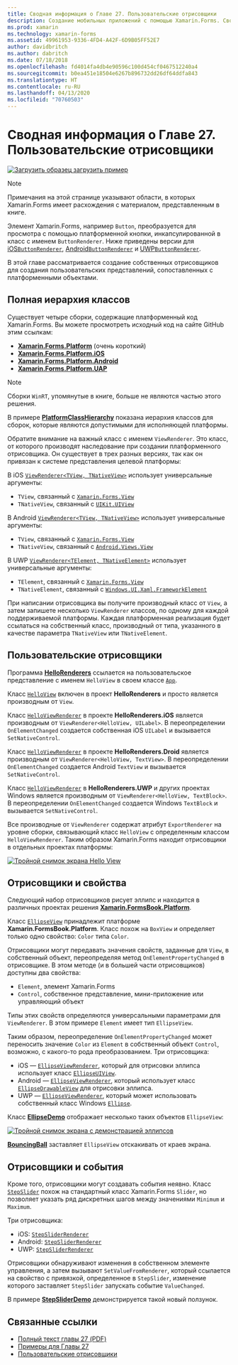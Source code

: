 ```yaml
---
title: Сводная информация о Главе 27. Пользовательские отрисовщики
description: Создание мобильных приложений с помощью Xamarin.Forms. Сводная информация о Главе 27. Пользовательские отрисовщики
ms.prod: xamarin
ms.technology: xamarin-forms
ms.assetid: 49961953-9336-4FD4-A42F-6D9B05FF52E7
author: davidbritch
ms.author: dabritch
ms.date: 07/18/2018
ms.openlocfilehash: fd4014fa4db4e90596c100d454cf0467512240a4
ms.sourcegitcommit: b0ea451e18504e6267b896732dd26df64ddfa843
ms.translationtype: HT
ms.contentlocale: ru-RU
ms.lasthandoff: 04/13/2020
ms.locfileid: "70760503"
---
```

# <a name="summary-of-chapter-27-custom-renderers"></a>Сводная информация о Главе 27. Пользовательские отрисовщики

[![Загрузить образец](~/media/shared/download.png) загрузить пример](https://github.com/xamarin/xamarin-forms-book-samples/tree/master/Chapter27)

> [!NOTE] 
> Примечания на этой странице указывают области, в которых Xamarin.Forms имеет расхождения с материалом, представленным в книге.

Элемент Xamarin.Forms, например `Button`, преобразуется для просмотра с помощью платформенной кнопки, инкапсулированной в класс с именем `ButtonRenderer`.  Ниже приведены версии для [iOS`ButtonRenderer`](https://github.com/xamarin/Xamarin.Forms/blob/master/Xamarin.Forms.Platform.iOS/Renderers/ButtonRenderer.cs), [Android`ButtonRenderer`](https://github.com/xamarin/Xamarin.Forms/blob/master/Xamarin.Forms.Platform.Android/Renderers/ButtonRenderer.cs) и [UWP`ButtonRenderer`](https://github.com/xamarin/Xamarin.Forms/blob/master/Xamarin.Forms.Platform.UAP/ButtonRenderer.cs).

В этой главе рассматривается создание собственных отрисовщиков для создания пользовательских представлений, сопоставленных с платформенными объектами.

## <a name="the-complete-class-hierarchy"></a>Полная иерархия классов

Существует четыре сборки, содержащие платформенный код Xamarin.Forms.
Вы можете просмотреть исходный код на сайте GitHub этим ссылкам:

- [**Xamarin.Forms.Platform**](https://github.com/xamarin/Xamarin.Forms/tree/master/Xamarin.Forms.Platform) (очень короткий)
- [**Xamarin.Forms.Platform.iOS**](https://github.com/xamarin/Xamarin.Forms/tree/master/Xamarin.Forms.Platform.iOS)
- [**Xamarin.Forms.Platform.Android**](https://github.com/xamarin/Xamarin.Forms/tree/master/Xamarin.Forms.Platform.Android)
- [**Xamarin.Forms.Platform.UAP**](https://github.com/xamarin/Xamarin.Forms/tree/master/Xamarin.Forms.Platform.UAP)

> [!NOTE]
> Сборки `WinRT`, упомянутые в книге, больше не являются частью этого решения. 

В примере [**PlatformClassHierarchy**](https://github.com/xamarin/xamarin-forms-book-samples/tree/master/Chapter27/PlatformClassHierarchy) показана иерархия классов для сборок, которые являются допустимыми для исполняющей платформы.

Обратите внимание на важный класс с именем `ViewRenderer`. Это класс, от которого производят наследование при создании платформенного отрисовщика. Он существует в трех разных версиях, так как он привязан к системе представления целевой платформы:

В iOS [`ViewRenderer<TView, TNativeView>`](https://github.com/xamarin/Xamarin.Forms/blob/master/Xamarin.Forms.Platform.iOS/ViewRenderer.cs#L25) использует универсальные аргументы:

- `TView`, связанный с [`Xamarin.Forms.View`](xref:Xamarin.Forms.View)
- `TNativeView`, связанный с [`UIKit.UIView`](xref:UIKit.UIView)

В Android [`ViewRenderer<TView, TNativeView>`](https://github.com/xamarin/Xamarin.Forms/blob/master/Xamarin.Forms.Platform.Android/ViewRenderer.cs#L17) использует универсальные аргументы:

- `TView`, связанный с [`Xamarin.Forms.View`](xref:Xamarin.Forms.View)
- `TNativeView`, связанный с [`Android.Views.View`](xref:Android.Views.View)

В UWP [`ViewRenderer<TElement, TNativeElement>`](https://github.com/xamarin/Xamarin.Forms/blob/master/Xamarin.Forms.Platform.UAP/ViewRenderer.cs#L6) использует универсальные аргументы:

- `TElement`, связанный с [`Xamarin.Forms.View`](xref:Xamarin.Forms.View)
- `TNativeElement`, связанный с [`Windows.UI.Xaml.FrameworkElement`](/uwp/api/Windows.UI.Xaml.FrameworkElement)

При написании отрисовщика вы получите производный класс от `View`, а затем запишете несколько `ViewRenderer` классов, по одному для каждой поддерживаемой платформы. Каждая платформенная реализация будет ссылаться на собственный класс, производный от типа, указанного в качестве параметра `TNativeView` или `TNativeElement`.

## <a name="hello-custom-renderers"></a>Пользовательские отрисовщики

Программа [**HelloRenderers**](https://github.com/xamarin/xamarin-forms-book-samples/tree/master/Chapter27/HelloRenderers) ссылается на пользовательское представление с именем `HelloView` в своем классе [`App`](https://github.com/xamarin/xamarin-forms-book-samples/blob/master/Chapter27/HelloRenderers/HelloRenderers/HelloRenderers/App.cs).

Класс [`HelloView`](https://github.com/xamarin/xamarin-forms-book-samples/blob/master/Chapter27/HelloRenderers/HelloRenderers/HelloRenderers/HelloView.cs) включен в проект **HelloRenderers** и просто является производным от `View`.

Класс [`HelloViewRenderer`](https://github.com/xamarin/xamarin-forms-book-samples/blob/master/Chapter27/HelloRenderers/HelloRenderers/HelloRenderers.iOS/HelloViewRenderer.cs) в проекте **HelloRenderers.iOS** является производным от `ViewRenderer<HelloView, UILabel>`. В переопределении `OnElementChanged` создается собственная iOS `UILabel` и вызывается `SetNativeControl`.

Класс [`HelloViewRenderer`](https://github.com/xamarin/xamarin-forms-book-samples/blob/master/Chapter27/HelloRenderers/HelloRenderers/HelloRenderers.Droid/HelloViewRenderer.cs) в проекте **HelloRenderers.Droid** является производным от `ViewRenderer<HelloView, TextView>`. В переопределении `OnElementChanged` создается Android `TextView` и вызывается `SetNativeControl`.

Класс [`HelloViewRenderer`](https://github.com/xamarin/xamarin-forms-book-samples/blob/master/Chapter27/HelloRenderers/HelloRenderers/HelloRenderers.UWP/HelloViewRenderer.cs) в **HelloRenderers.UWP** и других проектах Windows является производным от `ViewRenderer<HelloView, TextBlock>`. В переопределении `OnElementChanged` создается Windows `TextBlock` и вызывается `SetNativeControl`.

Все производные от `ViewRenderer` содержат атрибут `ExportRenderer` на уровне сборки, связывающий класс `HelloView` с определенным классом `HelloViewRenderer`. Таким образом Xamarin.Forms находит отрисовщики в отдельных проектах платформы:

[![Тройной снимок экрана Hello View](images/ch27fg02-small.png "Пользовательские отрисовщики")](images/ch27fg02-large.png#lightbox "Пользовательские отрисовщики")

## <a name="renderers-and-properties"></a>Отрисовщики и свойства

Следующий набор отрисовщиков рисует эллипс и находится в различных проектах решения [**Xamarin.FormsBook.Platform**](https://github.com/xamarin/xamarin-forms-book-samples/tree/master/Libraries/Xamarin.FormsBook.Platform).

Класс [`EllipseView`](https://github.com/xamarin/xamarin-forms-book-samples/blob/master/Libraries/Xamarin.FormsBook.Platform/Xamarin.FormsBook.Platform/EllipseView.cs) принадлежит платформе **Xamarin.FormsBook.Platform**. Класс похож на `BoxView` и определяет только одно свойство: `Color` типа `Color`.

Отрисовщики могут передавать значения свойств, заданные для `View`, в собственный объект, переопределяя метод `OnElementPropertyChanged` в отрисовщике. В этом методе (и в большей части отрисовщиков) доступны два свойства:

- `Element`, элемент Xamarin.Forms
- `Control`, собственное представление, мини-приложение или управляющий объект

Типы этих свойств определяются универсальными параметрами для `ViewRenderer`. В этом примере `Element` имеет тип `EllipseView`.

Таким образом, переопределение `OnElementPropertyChanged` может переносить значение `Color` из `Element` в собственный объект `Control`, возможно, с какого-то рода преобразованием. Три отрисовщика:

- iOS — [`EllipseViewRenderer`](https://github.com/xamarin/xamarin-forms-book-samples/blob/master/Libraries/Xamarin.FormsBook.Platform/Xamarin.FormsBook.Platform.iOS/EllipseViewRenderer.cs), который для отрисовки эллипса использует класс [`EllipseUIView`](https://github.com/xamarin/xamarin-forms-book-samples/blob/master/Libraries/Xamarin.FormsBook.Platform/Xamarin.FormsBook.Platform.iOS/EllipseUIView.cs).
- Android — [`EllipseViewRenderer`](https://github.com/xamarin/xamarin-forms-book-samples/blob/master/Libraries/Xamarin.FormsBook.Platform/Xamarin.FormsBook.Platform.Android/EllipseViewRenderer.cs), который использует класс [`EllipseDrawableView`](https://github.com/xamarin/xamarin-forms-book-samples/blob/master/Libraries/Xamarin.FormsBook.Platform/Xamarin.FormsBook.Platform.Android/EllipseDrawableView.cs) для отрисовки эллипса.
- UWP — [`EllipseViewRenderer`](https://github.com/xamarin/xamarin-forms-book-samples/blob/master/Libraries/Xamarin.FormsBook.Platform/Xamarin.FormsBook.Platform.WinRT/EllipseViewRenderer.cs), который может использовать собственный класс Windows [`Ellipse`](/uwp/api/Windows.UI.Xaml.Shapes.Ellipse).

Класс [**EllipseDemo**](https://github.com/xamarin/xamarin-forms-book-samples/tree/master/Chapter27/EllipseDemo) отображает несколько таких объектов `EllipseView`:

[![Тройной снимок экрана с демонстрацией эллипсов](images/ch27fg03-small.png "Пользовательские отрисовщики EllipseView")](images/ch27fg03-large.png#lightbox "Пользовательские отрисовщики EllipseView")

[**BouncingBall**](https://github.com/xamarin/xamarin-forms-book-samples/tree/master/Chapter27/BouncingBall) заставляет `EllipseView` отскакивать от краев экрана.

## <a name="renderers-and-events"></a>Отрисовщики и события

Кроме того, отрисовщики могут создавать события неявно. Класс [`StepSlider`](https://github.com/xamarin/xamarin-forms-book-samples/blob/master/Libraries/Xamarin.FormsBook.Platform/Xamarin.FormsBook.Platform/StepSlider.cs) похож на стандартный класс Xamarin.Forms `Slider`, но позволяет указать ряд дискретных шагов между значениями `Minimum` и `Maximum`.

Три отрисовщика:

- iOS: [`StepSliderRenderer`](https://github.com/xamarin/xamarin-forms-book-samples/blob/master/Libraries/Xamarin.FormsBook.Platform/Xamarin.FormsBook.Platform.iOS/StepSliderRenderer.cs)
- Android: [`StepSliderRenderer`](https://github.com/xamarin/xamarin-forms-book-samples/blob/master/Libraries/Xamarin.FormsBook.Platform/Xamarin.FormsBook.Platform.Android/StepSliderRenderer.cs)
- UWP: [`StepSliderRenderer`](https://github.com/xamarin/xamarin-forms-book-samples/blob/master/Libraries/Xamarin.FormsBook.Platform/Xamarin.FormsBook.Platform.WinRT/StepSliderRenderer.cs)

Отрисовщики обнаруживают изменения в собственном элементе управления, а затем вызывают `SetValueFromRenderer`, который ссылается на свойство с привязкой, определенное в `StepSlider`, изменение которого заставляет `StepSlider` запускать событие `ValueChanged`.

В примере [**StepSliderDemo**](https://github.com/xamarin/xamarin-forms-book-samples/tree/master/Chapter27/StepSliderDemo) демонстрируется такой новый ползунок.

## <a name="related-links"></a>Связанные ссылки

- [Полный текст главы 27 (PDF)](https://download.xamarin.com/developer/xamarin-forms-book/XamarinFormsBook-Ch27-Apr2016.pdf)
- [Примеры для Главы 27](https://github.com/xamarin/xamarin-forms-book-samples/tree/master/Chapter27)
- [Пользовательские отрисовщики](~/xamarin-forms/app-fundamentals/custom-renderer/index.md)
